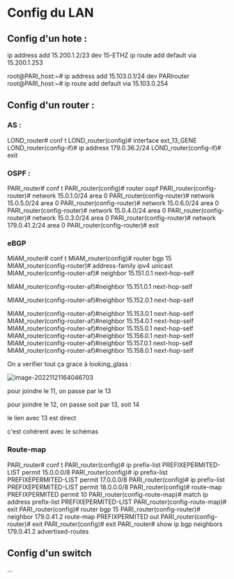 # Config du LAN

## Config d'un hote :

ip address add 15.200.1.2/23 dev 15-ETHZ
ip route add default via 15.200.1.253

root@PARI_host:~# ip address add 15.103.0.1/24 dev PARIrouter
root@PARI_host:~# ip route add default via 15.103.0.254

## Config d'un router :

### AS : 

LOND_router# conf t
LOND_router(config)# interface ext_13_GENE
LOND_router(config-if)# ip address 179.0.36.2/24
LOND_router(config-if)# exit

### OSPF :

PARI_router# conf t
PARI_router(config)# router ospf
PARI_router(config-router)# network 15.0.1.0/24 area 0
PARI_router(config-router)# network 15.0.5.0/24 area 0
PARI_router(config-router)# network 15.0.6.0/24 area 0
PARI_router(config-router)# network 15.0.4.0/24 area 0
PARI_router(config-router)# network 15.0.3.0/24 area 0
PARI_router(config-router)# network 179.0.41.2/24 area 0
PARI_router(config-router)# exit

### eBGP

MIAM_router# conf t
MIAM_router(config)# router bgp 15
MIAM_router(config-router)# address-family ipv4 unicast
MIAM_router(config-router-af)# neighbor 15.151.0.1 next-hop-self

MIAM_router(config-router-af)#neighbor 15.151.0.1 next-hop-self

MIAM_router(config-router-af)#neighbor 15.152.0.1 next-hop-self

MIAM_router(config-router-af)#neighbor 15.153.0.1 next-hop-self
MIAM_router(config-router-af)#neighbor 15.154.0.1 next-hop-self
MIAM_router(config-router-af)#neighbor 15.155.0.1 next-hop-self
MIAM_router(config-router-af)#neighbor 15.156.0.1 next-hop-self
MIAM_router(config-router-af)#neighbor 15.157.0.1 next-hop-self
MIAM_router(config-router-af)#neighbor 15.158.0.1 next-hop-self



On a verifier tout ça grace à looking_glass :

![image-20221121164046703](C:\Users\julie\AppData\Roaming\Typora\typora-user-images\image-20221121164046703.png)

pour joindre le 11, on passe par le 13

pour joindre le 12, on passe soit par 13, soit 14

le lien avec 13 est direct

c'est cohérent avec le schémas



### Route-map

PARI_router# conf t
PARI_router(config)# ip prefix-list PREFIXEPERMITED-LIST permit 15.0.0.0/8
PARI_router(config)# ip prefix-list PREFIXEPERMITED-LIST permit 17.0.0.0/8
PARI_router(config)# ip prefix-list PREFIXEPERMITED-LIST permit 18.0.0.0/8
PARI_router(config)# route-map PREFIXPERMITED permit 10
PARI_router(config-route-map)# match ip address prefix-list PREFIXEPERMITED-LIST
PARI_router(config-route-map)# exit
PARI_router(config)# router bgp 15
PARI_router(config-router)# neighbor 179.0.41.2 route-map PREFIXPERMITED out
PARI_router(config-router)# exit
PARI_router(config)# exit
PARI_router# show ip bgp neighbors 179.0.41.2 advertised-routes

## Config d'un switch

...